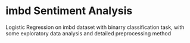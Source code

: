 # imbd Sentiment Analysis
 Logistic Regression on imbd dataset with binarry classification task, with some exploratory data analysis and detailed preprocessing method

